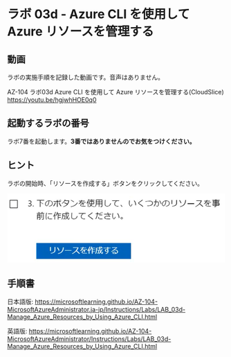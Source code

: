 # ラボ 03d - Azure CLI を使用して Azure リソースを管理する



## 動画

ラボの実施手順を記録した動画です。音声はありません。

AZ-104 ラボ03d Azure CLI を使用して Azure リソースを管理する(CloudSlice)
https://youtu.be/hgjwhHOE0q0

## 起動するラボの番号

ラボ7番を起動します。**3番ではありませんのでお気をつけください。**

## ヒント

ラボの開始時、「リソースを作成する」ボタンをクリックしてください。

![](images/ss-2023-07-01-15-19-30.png)

## 手順書

日本語版:
https://microsoftlearning.github.io/AZ-104-MicrosoftAzureAdministrator.ja-jp/Instructions/Labs/LAB_03d-Manage_Azure_Resources_by_Using_Azure_CLI.html

英語版:
https://microsoftlearning.github.io/AZ-104-MicrosoftAzureAdministrator/Instructions/Labs/LAB_03d-Manage_Azure_Resources_by_Using_Azure_CLI.html